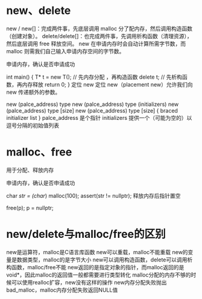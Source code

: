 # new、delete

new / new[]：完成两件事，先底层调用 malloc 分了配内存，然后调用构造函数（创建对象）。
delete/delete[]：也完成两件事，先调用析构函数（清理资源），然后底层调用 free 释放空间。
new 在申请内存时会自动计算所需字节数，而 malloc 则需我们自己输入申请内存空间的字节数。

申请内存，确认是否申请成功

int main()
{
    T* t = new T();     // 先内存分配 ，再构造函数
    delete t;           // 先析构函数，再内存释放
    return 0;
}
定位 new
定位 new（placement new）允许我们向 new 传递额外的参数。

new (palce_address) type
new (palce_address) type (initializers)
new (palce_address) type [size]
new (palce_address) type [size] { braced initializer list }
palce_address 是个指针
initializers 提供一个（可能为空的）以逗号分隔的初始值列表


# malloc、free

用于分配、释放内存

申请内存，确认是否申请成功

char *str = (char*) malloc(100);
assert(str != nullptr);
释放内存后指针置空

free(p);
p = nullptr;

# new/delete与malloc/free的区别
new是运算符，malloc是C语言库函数
new可以重载，malloc不能重载
new的变量是数据类型，malloc的是字节大小
new可以调用构造函数，delete可以调用析构函数，malloc/free不能
new返回的是指定对象的指针，而malloc返回的是void*，因此malloc的返回值一般都需要进行类型转化
malloc分配的内存不够的时候可以使用realloc扩容，new没有这样的操作
new内存分配失败抛出bad_malloc，malloc内存分配失败返回NULL值
